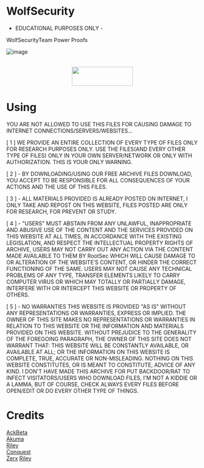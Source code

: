 # WolfSecurity

- EDUCATIONAL PURPOSES ONLY - 

WolfSecurityTeam Power Proofs

![image](https://user-images.githubusercontent.com/112363866/187115080-b68a4538-90ac-446a-8205-b986d0987ef9.png)
<br>
<br>
<p align="center">  <a href="https://discord.gg/wolfsec"><img width="160" height="50" src="https://media.discordapp.net/attachments/1013355527725649951/1013652039827468358/discord.jpg)g"></a></p>


# Using 

YOU ARE NOT ALLOWED TO USE THIS FILES FOR CAUSING DAMAGE TO INTERNET CONNECTIONS/SERVERS/WEBSITES...

[ 1 ] WE PROVIDE AN ENTIRE COLLECTION OF EVERY TYPE OF FILES ONLY FOR RESEARCH PURPOSES ONLY. USE THE FILES(AND EVERY OTHER TYPE OF FILES) ONLY IN YOUR OWN SERVER/NETWORK OR ONLY WITH AUTHORIZATION. THIS IS YOUR ONLY WARNING.

[ 2 ] - BY DOWNLOADING/USING OUR FREE ARCHIVE FILES DOWNLOAD, YOU ACCEPT TO BE RESPONSIBLE FOR ALL CONSEQUENCES OF YOUR ACTIONS AND THE USE OF THIS FILES.

[ 3 ] - ALL MATERIALS PROVIDED IS ALREADY POSTED ON INTERNET, I ONLY TAKE AND REPOST ON THIS WEBSITE, FILES POSTED ARE ONLY FOR RESEARCH, FOR PREVENT OR STUDY.

[ 4 ] - "USERS" MUST ABSTAIN FROM ANY UNLAWFUL, INAPPROPRIATE AND ABUSIVE USE OF THE CONTENT AND THE SERVICES PROVIDED ON THIS WEBSITE AT ALL TIMES, IN ACCORDANCE WITH THE EXISTING LEGISLATION, AND RESPECT THE INTELLECTUAL PROPERTY RIGHTS OF ARCHIVE, USERS MAY NOT CARRY OUT ANY ACTION VIA THE CONTENT MADE AVAILABLE TO THEM BY RootSec WHICH WILL CAUSE DAMAGE TO OR ALTERATION OF THE WEBSITE’S CONTENT, OR HINDER THE CORRECT FUNCTIONING OF THE SAME. USERS MAY NOT CAUSE ANY TECHNICAL PROBLEMS OF ANY TYPE, TRANSFER ELEMENTS LIKELY TO CARRY COMPUTER VIRUS OR WHICH MAY TOTALLY OR PARTIALLY DAMAGE, INTERFERE WITH OR INTERCEPT THIS WEBSITE OR PROPERTY OF OTHERS.

[ 5 ] - NO WARRANTIES THIS WEBSITE IS PROVIDED "AS IS" WITHOUT ANY REPRESENTATIONS OR WARRANTIES, EXPRESS OR IMPLIED. THE OWNER OF THIS SITE MAKES NO REPRESENTATIONS OR WARRANTIES IN RELATION TO THIS WEBSITE OR THE INFORMATION AND MATERIALS PROVIDED ON THIS WEBSITE. WITHOUT PREJUDICE TO THE GENERALITY OF THE FOREGOING PARAGRAPH, THE OWNER OF THIS SITE DOES NOT WARRANT THAT: THIS WEBSITE WILL BE CONSTANTLY AVAILABLE, OR AVAILABLE AT ALL; OR THE INFORMATION ON THIS WEBSITE IS COMPLETE, TRUE, ACCURATE OR NON-MISLEADING. NOTHING ON THIS WEBSITE CONSTITUTES, OR IS MEANT TO CONSTITUTE, ADVICE OF ANY KIND. I DON'T HAVE MADE THIS ARCHIVE FOR PUT BACKDOOR/RAT TO INFECT VISITATORS/USERS WHO DOWNLOAD FILES, I'M NOT A KIDDIE OR A LAMMA, BUT OF COURSE, CHECK ALWAYS EVERY FILES BEFORE OPEN/EDIT OR DO EVERY OTHER TYPE OF THINGS.

# Credits

<a href="https://www.instagram.com/ackbeta/">AckBeta</a>
<br />
<a href="https://www.instagram.com/aukma.iot/">Akuma</a>
<br />
<a href="https://www.instagram.com/fuck_qbot/">Riley</a>
<br />
<a href="https://www.instagram.com/kerasabi/">Conquest</a>
<br /> 
<a href="https://www.instagram.com/xerxessecurity/">Zerx</a>
<a href="https://www.instagram.com/fuck_qbot/">Riley</a>
